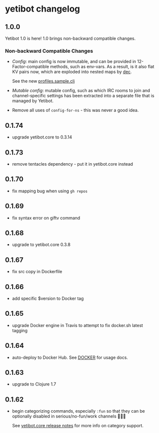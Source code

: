 # yetibot changelog

## 1.0.0

Yetibot 1.0 is here! 1.0 brings non-backward compatible changes.

### Non-backward Compatible Changes

- *Config*: main config is now immutable, and can be provided in
  12-Factor-compatible methods, such as env-vars. As a result, is it also flat
  KV pairs now, which are exploded into nested maps by
  [dec](https://github.com/devth/dec).

  See the new [profiles.sample.clj](profiles.sample.clj)

- *Mutable config*: mutable config, such as which IRC rooms to join and
  channel-specific settings has been extracted into a separate file that is
  managed by Yetibot.

- Remove all uses of `config-for-ns` - this was never a good idea.

## 0.1.74

- upgrade yetibot.core to 0.3.14

## 0.1.73

- remove tentacles dependency - put it in yetibot.core instead

## 0.1.70

- fix mapping bug when using `gh repos`

## 0.1.69

- fix syntax error on giftv command

## 0.1.68

- upgrade to yetibot.core 0.3.8

## 0.1.67

- fix src copy in Dockerfile

## 0.1.66

- add specific $version to Docker tag

## 0.1.65

- upgrade Docker engine in Travis to attempt to fix docker.sh latest tagging

## 0.1.64

- auto-deploy to Docker Hub. See
  [DOCKER](https://github.com/devth/yetibot/blob/master/doc/DOCKER.md) for usage
  docs.

## 0.1.63

- upgrade to Clojure 1.7

## 0.1.62

- begin categorizing commands, especially `:fun` so that they can be optionally
  disabled in serious/no-fun/work channels 👮👮👮

  See [yetibot.core release
  notes](https://github.com/devth/yetibot.core/blob/master/doc/CHANGELOG.md#033)
  for more info on category support.


